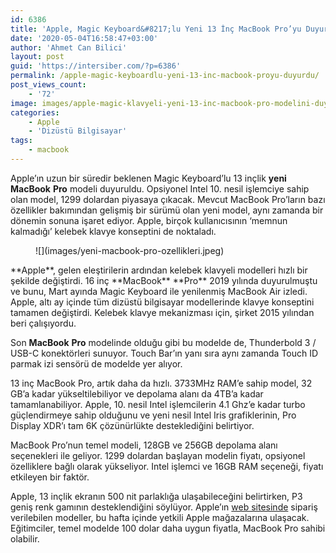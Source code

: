 ```yaml
---
id: 6386
title: 'Apple, Magic Keyboard&#8217;lu Yeni 13 İnç MacBook Pro’yu Duyurdu'
date: '2020-05-04T16:58:47+03:00'
author: 'Ahmet Can Bilici'
layout: post
guid: 'https://intersiber.com/?p=6386'
permalink: /apple-magic-keyboardlu-yeni-13-inc-macbook-proyu-duyurdu/
post_views_count:
    - '72'
image: images/apple-magic-klavyeli-yeni-13-inc-macbook-pro-modelini-duyurdu.png
categories:
    - Apple
    - 'Dizüstü Bilgisayar'
tags:
    - macbook
---
```


Apple’ın uzun bir süredir beklenen Magic Keyboard’lu 13 inçlik **yeni** **MacBook** **Pro** modeli duyuruldu. Opsiyonel Intel 10. nesil işlemciye sahip olan model, 1299 dolardan piyasaya çıkacak. Mevcut MacBook Pro’ların bazı özellikler bakımından gelişmiş bir sürümü olan yeni model, aynı zamanda bir dönemin sonuna işaret ediyor. Apple, birçok kullanıcısının ‘memnun kalmadığı’ kelebek klavye konseptini de noktaladı.

<figure class="wp-block-image size-large">![](images/yeni-macbook-pro-ozellikleri.jpeg)</figure>**Apple**, gelen eleştirilerin ardından kelebek klavyeli modelleri hızlı bir şekilde değiştirdi. 16 inç **MacBook** **Pro** 2019 yılında duyurulmuştu ve bunu, Mart ayında Magic Keyboard ile yenilenmiş MacBook Air izledi. Apple, altı ay içinde tüm dizüstü bilgisayar modellerinde klavye konseptini tamamen değiştirdi. Kelebek klavye mekanizması için, şirket 2015 yılından beri çalışıyordu.

Son **MacBook** **Pro** modelinde olduğu gibi bu modelde de, Thunderbold 3 / USB-C konektörleri sunuyor. Touch Bar’ın yanı sıra aynı zamanda Touch ID parmak izi sensörü de modelde yer alıyor.

13 inç MacBook Pro, artık daha da hızlı. 3733MHz RAM’e sahip model, 32 GB’a kadar yükseltilebiliyor ve depolama alanı da 4TB’a kadar tamamlanabiliyor. Apple, 10. nesil Intel işlemcilerin 4.1 Ghz’e kadar turbo güçlendirmeye sahip olduğunu ve yeni nesil Intel Iris grafiklerinin, Pro Display XDR’ı tam 6K çözünürlükte desteklediğini belirtiyor.

MacBook Pro’nun temel modeli, 128GB ve 256GB depolama alanı seçenekleri ile geliyor. 1299 dolardan başlayan modelin fiyatı, opsiyonel özelliklere bağlı olarak yükseliyor. Intel işlemci ve 16GB RAM seçeneği, fiyatı etkileyen bir faktör.

Apple, 13 inçlik ekranın 500 nit parlaklığa ulaşabileceğini belirtirken, P3 geniş renk gamının desteklendiğini söylüyor. Apple’ın [web sitesinde](https://www.apple.com/tr/macbook-pro-13/) sipariş verilebilen modeller, bu hafta içinde yetkili Apple mağazalarına ulaşacak. Eğitimciler, temel modelde 100 dolar daha uygun fiyatla, MacBook Pro sahibi olabilir.